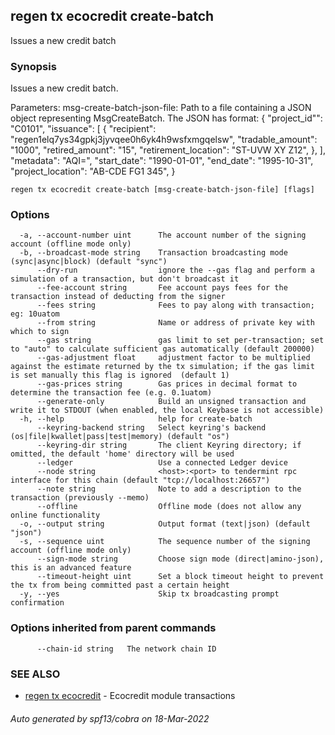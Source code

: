 ## regen tx ecocredit create-batch

Issues a new credit batch

### Synopsis

Issues a new credit batch.

Parameters:
  msg-create-batch-json-file: Path to a file containing a JSON object
                              representing MsgCreateBatch. The JSON has format:
                              {
                                "project_id"": "C0101",
                                "issuance": [
                                  {
                                    "recipient":           "regen1elq7ys34gpkj3jyvqee0h6yk4h9wsfxmgqelsw",
                                    "tradable_amount":     "1000",
                                    "retired_amount":      "15",
                                    "retirement_location": "ST-UVW XY Z12",
                                  },
                                ],
                                "metadata":         "AQI=",
                                "start_date":       "1990-01-01",
                                "end_date":         "1995-10-31",
                                "project_location": "AB-CDE FG1 345",
                              }
                              

```
regen tx ecocredit create-batch [msg-create-batch-json-file] [flags]
```

### Options

```
  -a, --account-number uint      The account number of the signing account (offline mode only)
  -b, --broadcast-mode string    Transaction broadcasting mode (sync|async|block) (default "sync")
      --dry-run                  ignore the --gas flag and perform a simulation of a transaction, but don't broadcast it
      --fee-account string       Fee account pays fees for the transaction instead of deducting from the signer
      --fees string              Fees to pay along with transaction; eg: 10uatom
      --from string              Name or address of private key with which to sign
      --gas string               gas limit to set per-transaction; set to "auto" to calculate sufficient gas automatically (default 200000)
      --gas-adjustment float     adjustment factor to be multiplied against the estimate returned by the tx simulation; if the gas limit is set manually this flag is ignored  (default 1)
      --gas-prices string        Gas prices in decimal format to determine the transaction fee (e.g. 0.1uatom)
      --generate-only            Build an unsigned transaction and write it to STDOUT (when enabled, the local Keybase is not accessible)
  -h, --help                     help for create-batch
      --keyring-backend string   Select keyring's backend (os|file|kwallet|pass|test|memory) (default "os")
      --keyring-dir string       The client Keyring directory; if omitted, the default 'home' directory will be used
      --ledger                   Use a connected Ledger device
      --node string              <host>:<port> to tendermint rpc interface for this chain (default "tcp://localhost:26657")
      --note string              Note to add a description to the transaction (previously --memo)
      --offline                  Offline mode (does not allow any online functionality
  -o, --output string            Output format (text|json) (default "json")
  -s, --sequence uint            The sequence number of the signing account (offline mode only)
      --sign-mode string         Choose sign mode (direct|amino-json), this is an advanced feature
      --timeout-height uint      Set a block timeout height to prevent the tx from being committed past a certain height
  -y, --yes                      Skip tx broadcasting prompt confirmation
```

### Options inherited from parent commands

```
      --chain-id string   The network chain ID
```

### SEE ALSO

* [regen tx ecocredit](regen_tx_ecocredit.md)	 - Ecocredit module transactions

###### Auto generated by spf13/cobra on 18-Mar-2022
